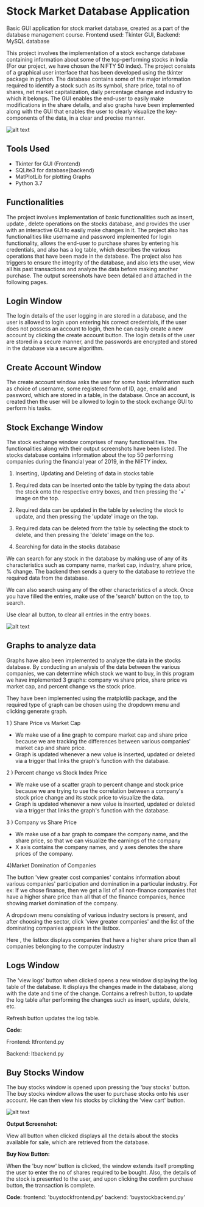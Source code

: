 # Stock Market Database Application
Basic GUI application for stock market database, created as a part of the database management course. Frontend used: Tkinter GUI, Backend: MySQL database

This project involves the implementation of a stock exchange database containing
information about some of the top-performing stocks in India (For our project, we
have chosen the NIFTY 50 index). The project consists of a graphical user
interface that has been developed using the tkinter package in python. The database
contains some of the major information required to identify a stock such as its
symbol, share price, total no of shares, net market capitalization, daily percentage
change and industry to which it belongs. The GUI enables the end-user to easily
make modifications in the share details, and also graphs have been implemented
along with the GUI that enables the user to clearly visualize the key-components of
the data, in a clear and precise manner.

![alt text](https://github.com/bharathbabu68/Stock-Market-Database-Application/blob/master/Picture1.png)

## Tools Used
- Tkinter for GUI (Frontend)
- SQLite3 for database(backend)
- MatPlotLib for plotting Graphs
- Python 3.7

## Functionalities
The project involves implementation of basic functionalities such as insert, update ,
delete operations on the stocks database, and provides the user with an interactive
GUI to easily make changes in it. The project also has functionalities like
username and password implemented for login functionality, allows the end-user to
purchase shares by entering his credentials, and also has a log table, which
describes the various operations that have been made in the database. The project
also has triggers to ensure the integrity of the database, and also lets the user, view
all his past transactions and analyze the data before making another purchase. The
output screenshots have been detailed and attached in the following pages.

## Login Window

The login details of the user logging in are stored in a database, and the user is allowed to login upon entering his correct credentials, if the user does not possess an account to login, then he can easily create a new account by clicking the create account button. The login details of the user are stored in a secure manner, and the passwords are encrypted and stored in the database via a secure algorithm.



## **Create Account Window**

The create account window asks the user for some basic information such as choice of username, some registered form of ID, age, emaild and password, which are stored in a table, in the database. Once an account, is created then the user will be allowed to login to the stock exchange GUI to perform his tasks.



## **Stock Exchange Window**

The stock exchange window comprises of many functionalities. The functionalities along with their output screenshots have been listed. The stocks database contains information about the top 50 performing companies during the financial year of 2019, in the NIFTY index.

1. Inserting, Updating and Deleting of data in stocks table


1) Required data can be inserted onto the table by typing the data about the stock onto the respective entry boxes, and then pressing the &#39;+&#39; image on the top.

2) Required data can be updated in the table by selecting the stock to update, and then pressing the &#39;update&#39; image on the top.

3) Required data can be deleted from the table by selecting the stock to delete, and then pressing the &#39;delete&#39; image on the top.


2) Searching for data in the stocks database

We can search for any stock in the database by making use of any of its characteristics such as company name, market cap, industry, share price, % change. The backend then sends a query to the database to retrieve the required data from the database.


We can also search using any of the other characteristics of a stock. Once you have filled the entries, make use of the &#39;search&#39; button on the top, to search.

Use clear all button, to clear all entries in the entry boxes.

![alt text](https://github.com/bharathbabu68/Stock-Market-Database-Application/blob/master/Picture2.png)

## **Graphs to analyze data**

Graphs have also been implemented to analyze the data in the stocks database. By conducting an analysis of the data between the various companies, we can determine which stock we want to buy, in this program we have implemented 3 graphs: company vs share price, share price vs market cap, and percent change vs the stock price.

They have been implemented using the matplotlib package, and the required type of graph can be chosen using the dropdown menu and clicking generate graph.

1 ) Share Price vs Market Cap

- We make use of a line graph to compare market cap and share price because we are tracking the differences between various companies&#39; market cap and share price.
- Graph is updated whenever a new value is inserted, updated or deleted via a trigger that links the graph&#39;s function with the database.

2 ) Percent change vs Stock Index Price

- We make use of a scatter graph to percent change and stock price because we are trying to use the correlation between a company&#39;s stock price change and its stock price to visualize the data.
- Graph is updated whenever a new value is inserted, updated or deleted via a trigger that links the graph&#39;s function with the database.

3 ) Company vs Share Price

- We make use of a bar graph to compare the company name, and the share price, so that we can visualize the earnings of the company
- X axis contains the company names, and y axes denotes the share prices of the company.

4)Market Domination of Companies

The button &#39;view greater cost companies&#39; contains information about various companies&#39; participation and domination in a particular industry. For ex: If we chose finance, then we get a list of all non-finance companies that have a higher share price than all that of the finance companies, hence showing market domination of the company.

A dropdown menu consisting of various industry sectors is present, and after choosing the sector, click &#39;view greater companies&#39; and the list of the dominating companies appears in the listbox.


Here , the listbox displays companies that have a higher share price than all companies belonging to the computer industry

## **Logs Window**

The &#39;view logs&#39; button when clicked opens a new window displaying the log table of the database. It displays the changes made in the database, along with the date and time of the change. Contains a refresh button, to update the log table after performing the changes such as insert, update, delete, etc.

Refresh button updates the log table.

**Code:**

Frontend: ltfrontend.py

Backend: ltbackend.py

## **Buy Stocks Window**

The buy stocks window is opened upon pressing the &#39;buy stocks&#39; button. The buy stocks window allows the user to purchase stocks onto his user account. He can then view his stocks by clicking the &#39;view cart&#39; button.

![alt text](https://github.com/bharathbabu68/Stock-Market-Database-Application/blob/master/Picture3.png)

**Output Screenshot:**


View all button when clicked displays all the details about the stocks available for sale, which are retrieved from the database.

**Buy Now Button:**

When the &#39;buy now&#39; button is clicked, the window extends itself prompting the user to enter the no of shares required to be bought. Also, the details of the stock is presented to the user, and upon clicking the confirm purchase button, the transaction is complete.

**Code:** frontend: &#39;buystockfrontend.py&#39; backend: &#39;buystockbackend.py&#39;
